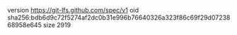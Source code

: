 version https://git-lfs.github.com/spec/v1
oid sha256:bdb6d9c72f5274af2dc0b31e996b76640326a323f86c69f29d0723868958e645
size 2919
